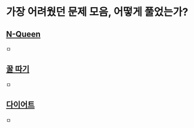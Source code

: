 # 가장 어려웠던 문제 모음, 어떻게 풀었는가?
## [N-Queen](http://boj.kr/9663)
ㅁ

## [꿀 따기](http://boj.kr/21758)
ㅁ

## [다이어트](http://boj.kr/19942)
ㅁ
